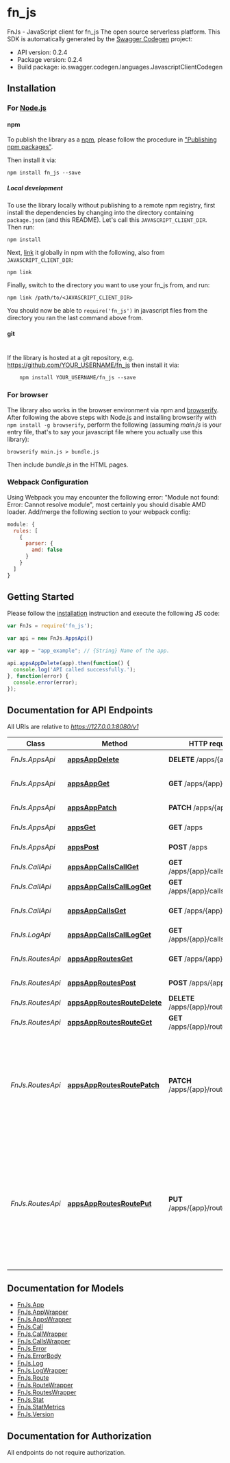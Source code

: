 # fn_js

FnJs - JavaScript client for fn_js
The open source serverless platform.
This SDK is automatically generated by the [Swagger Codegen](https://github.com/swagger-api/swagger-codegen) project:

- API version: 0.2.4
- Package version: 0.2.4
- Build package: io.swagger.codegen.languages.JavascriptClientCodegen

## Installation

### For [Node.js](https://nodejs.org/)

#### npm

To publish the library as a [npm](https://www.npmjs.com/),
please follow the procedure in ["Publishing npm packages"](https://docs.npmjs.com/getting-started/publishing-npm-packages).

Then install it via:

```shell
npm install fn_js --save
```

##### Local development

To use the library locally without publishing to a remote npm registry, first install the dependencies by changing 
into the directory containing `package.json` (and this README). Let's call this `JAVASCRIPT_CLIENT_DIR`. Then run:

```shell
npm install
```

Next, [link](https://docs.npmjs.com/cli/link) it globally in npm with the following, also from `JAVASCRIPT_CLIENT_DIR`:

```shell
npm link
```

Finally, switch to the directory you want to use your fn_js from, and run:

```shell
npm link /path/to/<JAVASCRIPT_CLIENT_DIR>
```

You should now be able to `require('fn_js')` in javascript files from the directory you ran the last 
command above from.

#### git
#
If the library is hosted at a git repository, e.g.
https://github.com/YOUR_USERNAME/fn_js
then install it via:

```shell
    npm install YOUR_USERNAME/fn_js --save
```

### For browser

The library also works in the browser environment via npm and [browserify](http://browserify.org/). After following
the above steps with Node.js and installing browserify with `npm install -g browserify`,
perform the following (assuming *main.js* is your entry file, that's to say your javascript file where you actually 
use this library):

```shell
browserify main.js > bundle.js
```

Then include *bundle.js* in the HTML pages.

### Webpack Configuration

Using Webpack you may encounter the following error: "Module not found: Error:
Cannot resolve module", most certainly you should disable AMD loader. Add/merge
the following section to your webpack config:

```javascript
module: {
  rules: [
    {
      parser: {
        amd: false
      }
    }
  ]
}
```

## Getting Started

Please follow the [installation](#installation) instruction and execute the following JS code:

```javascript
var FnJs = require('fn_js');

var api = new FnJs.AppsApi()

var app = "app_example"; // {String} Name of the app.

api.appsAppDelete(app).then(function() {
  console.log('API called successfully.');
}, function(error) {
  console.error(error);
});


```

## Documentation for API Endpoints

All URIs are relative to *https://127.0.0.1:8080/v1*

Class | Method | HTTP request | Description
------------ | ------------- | ------------- | -------------
*FnJs.AppsApi* | [**appsAppDelete**](docs/AppsApi.md#appsAppDelete) | **DELETE** /apps/{app} | Delete an app.
*FnJs.AppsApi* | [**appsAppGet**](docs/AppsApi.md#appsAppGet) | **GET** /apps/{app} | Get information for a app.
*FnJs.AppsApi* | [**appsAppPatch**](docs/AppsApi.md#appsAppPatch) | **PATCH** /apps/{app} | Updates an app.
*FnJs.AppsApi* | [**appsGet**](docs/AppsApi.md#appsGet) | **GET** /apps | Get all app names.
*FnJs.AppsApi* | [**appsPost**](docs/AppsApi.md#appsPost) | **POST** /apps | Post new app
*FnJs.CallApi* | [**appsAppCallsCallGet**](docs/CallApi.md#appsAppCallsCallGet) | **GET** /apps/{app}/calls/{call} | Get call information
*FnJs.CallApi* | [**appsAppCallsCallLogGet**](docs/CallApi.md#appsAppCallsCallLogGet) | **GET** /apps/{app}/calls/{call}/log | Get call logs
*FnJs.CallApi* | [**appsAppCallsGet**](docs/CallApi.md#appsAppCallsGet) | **GET** /apps/{app}/calls | Get app-bound calls.
*FnJs.LogApi* | [**appsAppCallsCallLogGet**](docs/LogApi.md#appsAppCallsCallLogGet) | **GET** /apps/{app}/calls/{call}/log | Get call logs
*FnJs.RoutesApi* | [**appsAppRoutesGet**](docs/RoutesApi.md#appsAppRoutesGet) | **GET** /apps/{app}/routes | Get route list by app name.
*FnJs.RoutesApi* | [**appsAppRoutesPost**](docs/RoutesApi.md#appsAppRoutesPost) | **POST** /apps/{app}/routes | Create new Route
*FnJs.RoutesApi* | [**appsAppRoutesRouteDelete**](docs/RoutesApi.md#appsAppRoutesRouteDelete) | **DELETE** /apps/{app}/routes/{route} | Deletes the route
*FnJs.RoutesApi* | [**appsAppRoutesRouteGet**](docs/RoutesApi.md#appsAppRoutesRouteGet) | **GET** /apps/{app}/routes/{route} | Gets route by name
*FnJs.RoutesApi* | [**appsAppRoutesRoutePatch**](docs/RoutesApi.md#appsAppRoutesRoutePatch) | **PATCH** /apps/{app}/routes/{route} | Update a Route, Fails if the route or app does not exist. Accepts partial updates / skips validation of zero values.
*FnJs.RoutesApi* | [**appsAppRoutesRoutePut**](docs/RoutesApi.md#appsAppRoutesRoutePut) | **PUT** /apps/{app}/routes/{route} | Create a Route if it does not exist. Update if it does. Will also create app if it does not exist. Put does not skip validation of zero values


## Documentation for Models

 - [FnJs.App](docs/App.md)
 - [FnJs.AppWrapper](docs/AppWrapper.md)
 - [FnJs.AppsWrapper](docs/AppsWrapper.md)
 - [FnJs.Call](docs/Call.md)
 - [FnJs.CallWrapper](docs/CallWrapper.md)
 - [FnJs.CallsWrapper](docs/CallsWrapper.md)
 - [FnJs.Error](docs/Error.md)
 - [FnJs.ErrorBody](docs/ErrorBody.md)
 - [FnJs.Log](docs/Log.md)
 - [FnJs.LogWrapper](docs/LogWrapper.md)
 - [FnJs.Route](docs/Route.md)
 - [FnJs.RouteWrapper](docs/RouteWrapper.md)
 - [FnJs.RoutesWrapper](docs/RoutesWrapper.md)
 - [FnJs.Stat](docs/Stat.md)
 - [FnJs.StatMetrics](docs/StatMetrics.md)
 - [FnJs.Version](docs/Version.md)


## Documentation for Authorization

 All endpoints do not require authorization.

